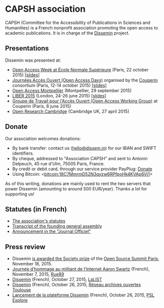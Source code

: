 CAPSH association
=================

CAPSH (Committee for the Accessibility of Publications in Sciences and
Humanities) is a French nonprofit association promoting the open access
to academic publications. It is in charge of the
[Dissemin](http://dissem.in) project.

Presentations <a id="presentations"></a>
-------------

Dissemin was presented at:

-   [Open Access Week at École Normale
    Supérieure](http://www.ens.fr/actualites/agenda/archives/article/conference-international-open?lang=fr)
    (Paris, 22 october 2015) [[slides]](files/slides-ens-2015.pdf)
-   [Journées Accès Ouvert (Open Access
    Days)](http://jao2015.sciencesconf.org/) organised by the
    [Couperin](http://www.couperin.org/) consortium (Paris, 12-14
    october 2015) [[slides]](files/slides-jao-2015.pdf)
-   [Open Access Montpellier](http://oam.biu-montpellier.fr/)
    (Montpellier, 29 september 2015)
-   [LIBER 2015](http://www.liber2015.org.uk/) (London, 24-26 june 2015)
    [[slides]](files/slides-liber-2015.pdf)
-   [Groupe de Travail pour l'Accès Ouvert (Open Access Working
    Group)](http://www.couperin.org/groupes-de-travail-et-projets-deap/open-access)
    at Couperin (Paris, 8 june 2015)
-   [Open Research Cambridge](https://twitter.com/openrescam) (Cambridge
    UK, 27 april 2015)

<div id="dons" markdown="1" class="highlighter">
<div id="donate" markdown="1" class="highlighter">

Donate
------

Our association welcomes donations:

-   By bank transfer: contact us (hello@dissem.in) for our IBAN and
    SWIFT identifiers.
-   By cheque, addressed to "Association CAPSH" and sent to Antonin Delpeuch, 45 rue d'Ulm, 75005 Paris, France.
-   By credit or debit card, through our service provider PayPlug:
    <script type="text/javascript" src="https://www.payplug.com/static/button/scripts/payplug.js"></script>
    [Donate](https://www.payplug.com/p/I8fN)
-   Using Bitcoin:
    &lt;<a href="bitcoin:18C7MmrmD52N3qyzw6RPfpoHk4KVAp6Vi1">bitcoin:18C7MmrmD52N3qyzw6RPfpoHk4KVAp6Vi1</a>&gt;

As of this writing, donations are mainly used to rent the two servers that
power Dissemin (amounting to around 500 EUR/year). Thanks a lot for supporting
us!

</div>
</div>

Statutes (in French) <a id="statutes"></a><a id="statuts"></a>
--------------------

-   [The association's statutes](files/statuts.pdf)
-   [Transcript of the founding general
    assembly](files/pv-ag-constitutive.pdf)
-   [Announcement in the "Journal Officiel"](files/extrait-jo.pdf)

Press review <a id="press"></a><a id="revue"></a>
------------

-   Dissemin [is awarded the Society prize](https://twitter.com/OSS_Paris/status/667034331039277056) of the [Open Source Summit
    Paris](http://www.opensourcesummit.paris/?lg=en),
    November 18, 2015.
-   [Journée d’hommage au militant de l’Internet Aaron
    Swartz](http://rue89.nouvelobs.com/2015/11/07/journee-dhommage-militant-linternet-aaron-swartz-261998)
    (French), November 7, 2015, [Rue89](http://rue89.nouvelobs.com/)
-   [Dissemin](http://lalist.inist.fr/?p=16052) (French), October 27, 2015, [LaLIST](http://lalist.inist.fr/)
-   [Dissemin](https://openarchiv.hypotheses.org/3009) (French), October 26, 2015,
    [Réseau archives ouvertes Toulouse](https://openarchiv.hypotheses.org/)
-   [Lancement de la plateforme
    Dissemin](https://explore.univ-psl.fr/fr/actualit%C3%A9s/lancement-de-la-plateforme-dissemin)
    (French), October 26, 2015, [PSL
    Explore](https://explore.univ-psl.fr/fr)

